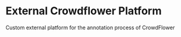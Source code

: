 # External Crowdflower Platform

Custom external platform for the annotation process of CrowdFlower
